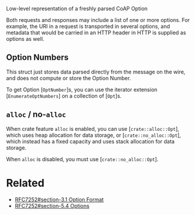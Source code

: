 Low-level representation of a freshly parsed CoAP Option

Both requests and responses may include a list of one or more
options. For example, the URI in a request is transported in several
options, and metadata that would be carried in an HTTP header in HTTP
is supplied as options as well.

## Option Numbers
This struct just stores data parsed directly from the message on the wire,
and does not compute or store the Option Number.

To get Option [`OptNumber`]s, you can use the iterator extension [`EnumerateOptNumbers`] on a collection of [`Opt`]s.

## `alloc` / no-`alloc`
When crate feature `alloc` is enabled, you can use [`crate::alloc::Opt`], which uses heap allocation
for data storage, or [`crate::no_alloc::Opt`], which instead has a fixed capacity and
uses stack allocation for data storage.

When `alloc` is disabled, you must use [`crate::no_alloc::Opt`].

# Related
- [RFC7252#section-3.1 Option Format](https://datatracker.ietf.org/doc/html/rfc7252#section-3.1)
- [RFC7252#section-5.4 Options](https://datatracker.ietf.org/doc/html/rfc7252#section-5.4)
